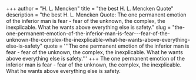 +++
author = "H. L. Mencken"
title = "the best H. L. Mencken Quote"
description = "the best H. L. Mencken Quote: The one permanent emotion of the inferior man is fear - fear of the unknown, the complex, the inexplicable. What he wants above everything else is safety."
slug = "the-one-permanent-emotion-of-the-inferior-man-is-fear---fear-of-the-unknown-the-complex-the-inexplicable-what-he-wants-above-everything-else-is-safety"
quote = '''The one permanent emotion of the inferior man is fear - fear of the unknown, the complex, the inexplicable. What he wants above everything else is safety.'''
+++
The one permanent emotion of the inferior man is fear - fear of the unknown, the complex, the inexplicable. What he wants above everything else is safety.
